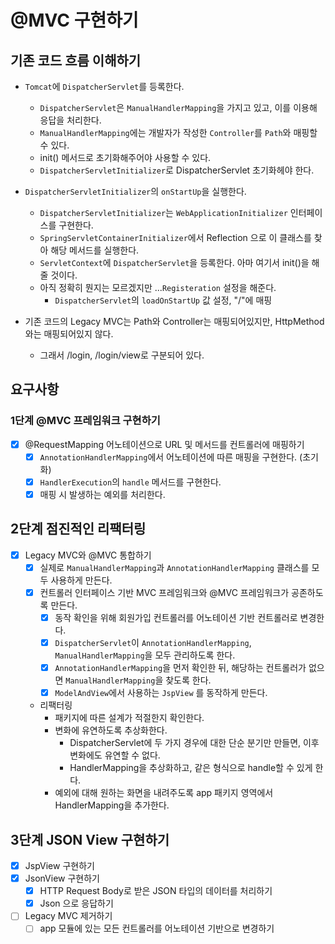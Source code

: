 # @MVC 구현하기

## 기존 코드 흐름 이해하기

- `Tomcat`에 `DispatcherServlet`를 등록한다.
    - `DispatcherServlet`은 `ManualHandlerMapping`을 가지고 있고, 이를 이용해 응답을 처리한다.
    - `ManualHandlerMapping`에는 개발자가 작성한 `Controller`를 `Path`와 매핑할 수 있다.
    - init() 메서드로 초기화해주어야 사용할 수 있다.
    - `DispatcherServletInitializer`로 DispatcherServlet 초기화헤야 한다.
- `DispatcherServletInitializer`의 `onStartUp`을 실행한다.
    - `DispatcherServletInitializer`는 `WebApplicationInitializer` 인터페이스를 구현한다.
    - `SpringServletContainerInitializer`에서 Reflection 으로 이 클래스를 찾아 해당 메서드를 실행한다.
    - `ServletContext`에 `DispatcherServlet`을 등록한다. 아마 여기서 init()을 해줄 것이다.
    - 아직 정확히 뭔지는 모르겠지만 ...`Registeration` 설정을 해준다.
        - `DispatcherServlet`의 `loadOnStartUp` 값 설정,  "/"에 매핑

- 기존 코드의 Legacy MVC는 Path와 Controller는 매핑되어있지만, HttpMethod와는 매핑되어있지 않다.
    - 그래서 /login, /login/view로 구분되어 있다.

## 요구사항

### 1단계 @MVC 프레임워크 구현하기

- [x] @RequestMapping 어노테이션으로 URL 및 메서드를 컨트롤러에 매핑하기
    - [x] `AnnotationHandlerMapping`에서 어노테이션에 따른 매핑을 구현한다. (초기화)
    - [x] `HandlerExecution`의 `handle` 메서드를 구현한다.
    - [x] 매핑 시 발생하는 예외를 처리한다.

## 2단계 점진적인 리팩터링

- [x] Legacy MVC와 @MVC 통합하기
    - [x] 실제로 `ManualHandlerMapping`과 `AnnotationHandlerMapping` 클래스를 모두 사용하게 만든다.
    - [x] 컨트롤러 인터페이스 기반 MVC 프레임워크와 @MVC 프레임워크가 공존하도록 만든다.
        - [x] 동작 확인을 위해 회원가입 컨트롤러를 어노테이션 기반 컨트롤러로 변경한다.
        - [x] `DispatcherServlet`이 `AnnotationHandlerMapping`, `ManualHandlerMapping`을 모두 관리하도록 한다.
        - [x] `AnnotationHandlerMapping`을 먼저 확인한 뒤, 해당하는 컨트롤러가 없으면 `ManualHandlerMapping`을 찾도록 한다.
        - [x] `ModelAndView`에서 사용하는 `JspView` 를 동작하게 만든다.
    - 리팩터링
        - 패키지에 따른 설계가 적절한지 확인한다.
        - 변화에 유연하도록 추상화한다.
            - DispatcherServlet에 두 가지 경우에 대한 단순 분기만 만들면, 이후 변화에도 유연할 수 없다.
            - HandlerMapping을 추상화하고, 같은 형식으로 handle할 수 있게 한다.
        - 예외에 대해 원하는 화면을 내려주도록 app 패키지 영역에서 HandlerMapping을 추가한다.

## 3단계 JSON View 구현하기

- [x] JspView 구현하기
- [x] JsonView 구현하기
    - [x] HTTP Request Body로 받은 JSON 타입의 데이터를 처리하기
    - [x] Json 으로 응답하기
- [ ] Legacy MVC 제거하기
    - [ ] app 모듈에 있는 모든 컨트롤러를 어노테이션 기반으로 변경하기
